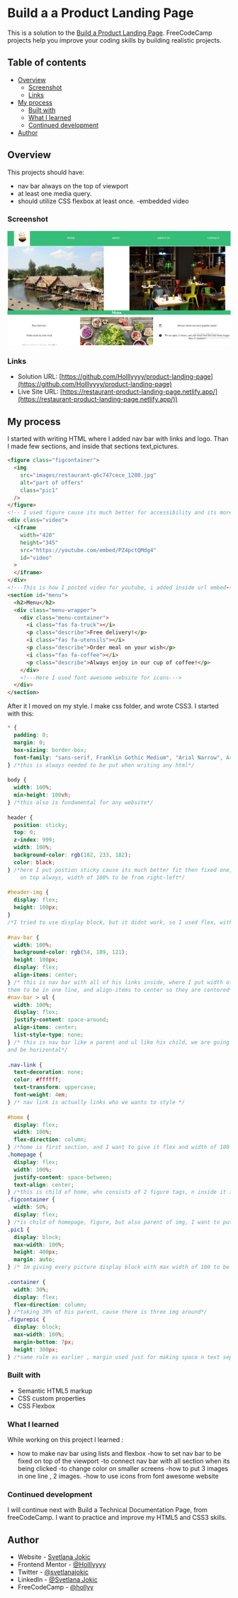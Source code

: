 # Build a a Product Landing Page

This is a solution to the [Build a Product Landing Page](https://restaurant-product-landing-page.netlify.app/).
FreeCodeCamp projects help you improve your coding skills by building realistic projects.

## Table of contents

- [Overview](#overview)
  - [Screenshot](#screenshot)
  - [Links](#links)
- [My process](#my-process)
  - [Built with](#built-with)
  - [What I learned](#what-i-learned)
  - [Continued development](#continued-development)
- [Author](#author)

## Overview

This projects should have:

- nav bar always on the top of viewport
- at least one media query.
- should utilize CSS flexbox at least once.
  -embedded video

### Screenshot

![site](design/ss-desktop.png)

### Links

- Solution URL: [https://github.com/Holllyyyy/product-landing-page](https://github.com/Holllyyyy/product-landing-page)
- Live Site URL: [https://restaurant-product-landing-page.netlify.app/](https://restaurant-product-landing-page.netlify.app/))

## My process

I started with writing HTML where I added nav bar with links and logo. Than I made few sections, and inside that sections text,pictures.

```html
<figure class="figcontainer">
  <img
    src="images/restaurant-g6c747cece_1280.jpg"
    alt="part of offers"
    class="pic1"
  />
</figure>
<!-- I used figure cause its much better for accessibility and its more semantic-->
<div class="video">
  <iframe
    width="420"
    height="345"
    src="https://youtube.com/embed/PZ4pctQMdg4"
    id="video"
  >
  </iframe>
</div>
<!---This is how I posted video for youtube, i added inside url embed---->
<section id="menu">
  <h2>Menu</h2>
  <div class="menu-wrapper">
    <div class="menu-container">
      <i class="fas fa-truck"></i>
      <p class="describe">Free delivery!</p>
      <i class="fas fa-utensils"></i>
      <p class="describe">Order meal on your wish</p>
      <i class="fas fa-coffee"></i>
      <p class="describe">Always enjoy in our cup of coffee!</p>
    </div>
    <!---Here I used font awesome website for icons--->
  </div>
</section>
```

After it I moved on my style. I make css folder, and wrote CSS3.
I started with this:

```css
* {
  padding: 0;
  margin: 0;
  box-sizing: border-box;
  font-family: "sans-serif, Franklin Gothic Medium", "Arial Narrow", Arial;
} /*this is always needed to be put when writing any html*/

body {
  width: 100%;
  min-height: 100vh;
} /*this also is fundamental for any website*/

header {
  position: sticky;
  top: 0;
  z-index: 999;
  width: 100%;
  background-color: rgb(182, 233, 182);
  color: black;
} /*here I put postion sticky cause its much better fit then fixed one, where I used top to be always on top , z-indexx to make it 
    on top always, width of 100% to be from right-left*/

#header-img {
  display: flex;
  height: 100px;
}
/*I tried to use display block, but it didnt work, so I used flex, with height of 100px, so logo img will fit to nav bar.*/

#nav-bar {
  width: 100%;
  background-color: rgb(54, 189, 121);
  height: 100px;
  display: flex;
  align-items: center;
} /* this is nav bar with all of his links inside, where I put width of 100% so it covers all horizontally and height of 100 px, display flex giving
them to be in one line, and align-items to center so they are centered*/
#nav-bar > ul {
  width: 100%;
  display: flex;
  justify-content: space-around;
  align-items: center;
  list-style-type: none;
} /* this is nav bar like a parent and ul like his child, we are going in all what is inside nav bar, his child what is ul , where we have few lists, we have to make flex so we will get all in line and space around between their lists-links , use of list style none is to remove lists from nav bar
and be horizontal*/

.nav-link {
  text-decoration: none;
  color: #ffffff;
  text-transform: uppercase;
  font-weight: 4em;
} /* nav link is actually links who we wants to style */

#home {
  display: flex;
  width: 100%;
  flex-direction: column;
} /*home is first section, and I want to give it flex and width of 100 and direction column how we can put pictures here*/
.homepage {
  display: flex;
  width: 100%;
  justify-content: space-between;
  text-align: center;
} /*this is child of home, who consists of 2 figure tags, n inside it img, n here is one more child h2*/
.figcontainer {
  width: 50%;
  display: flex;
} /*is child of homepage, figure, but also parent of img, I want to put width of 50% cause I have two img inside so they will take 50% of parent*/
.pic1 {
  display: block;
  max-width: 100%;
  height: 400px;
  margin: auto;
} /* Im giving every picture display block with max width of 100 to be sure that picture wont go out of his parent, margin auto to make them cetered n height of 400px*/

.container {
  width: 30%;
  display: flex;
  flex-direction: column;
} /*taking 30% of his parent, cause there is three img around*/
.figurepic {
  display: block;
  max-width: 100%;
  margin-bottom: 7px;
  height: 300px;
} /*same rule as earlier , margin used just for making space n text separated*/
```

### Built with

- Semantic HTML5 markup
- CSS custom properties
- CSS Flexbox

### What I learned

While working on this project I learned :
- how to make nav bar using lists and flexbox
-how to set nav bar to be fixed on top of the viewport
-to connect nav bar with all section when its being clicked
-to change color on smaller screens
-how to put 3 images in one line , 2 images.
-how to use icons from font awesome website


### Continued development

I will continue next with Build a Technical Documentation Page, from freeCodeCamp. I want to practice and improve my HTML5 and CSS3 skills.

## Author

- Website - [Svetlana Jokic](https://my-portfolio-hollyy.netlify.app/)
- Frontend Mentor - [@Holllyyyy](https://www.frontendmentor.io/profile/Holllyyyy)
- Twitter - [@svetlanajokic](https://twitter.com/svetlanajokic)
- LinkedIn - [@Svetlana Jokic](https://www.linkedin.com/in/svetlana-jokic-787432100/)
- FreeCodeCamp - [@hollyy](https://www.freecodecamp.org/hollyy)
